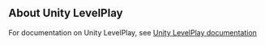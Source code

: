 ## About Unity LevelPlay
For documentation on Unity LevelPlay, see [Unity LevelPlay documentation](https://developers.is.com/monetization/)
